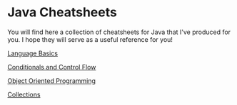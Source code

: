 # Java Cheatsheets

You will find here a collection of cheatsheets for Java that I've produced for you. I hope they will serve as a useful reference for you!

[Language Basics](language-basics.md)

[Conditionals and Control Flow](conditionals-control-flow.md)

[Object Oriented Programming](object-oriented-programming.md)

[Collections](collections.md)
